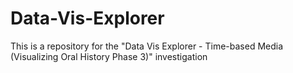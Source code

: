 # Data-Vis-Explorer
This is a repository for the "Data Vis Explorer - Time-based Media (Visualizing Oral History Phase 3)" investigation
